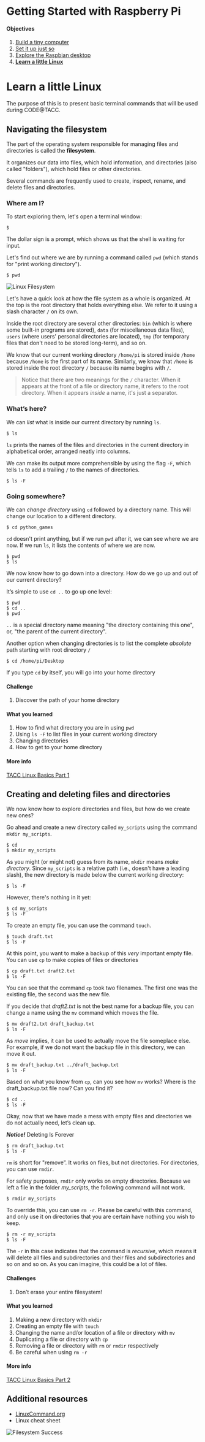 Getting Started with Raspberry Pi
=================================

#### Objectives
1. [Build a tiny computer](01-build.md)
2. [Set it up just so](02-configuring.md)
3. [Explore the Raspbian desktop](03-raspbian-desktop.md)
4. **[Learn a little Linux](04-linux-101.md)**

# Learn a little Linux

The purpose of this is to present basic terminal commands that will be used during CODE@TACC.

## Navigating the filesystem

The part of the operating system responsible for managing files 
and directories is called the **filesystem**.

It organizes our data into files, which hold information, and directories 
(also called "folders"), which hold files or other directories.

Several commands are frequently used to create, inspect, rename, 
and delete files and directories.

### Where am I?

To start exploring them, let's open a terminal window:

```
$ 
```

The dollar sign is a prompt, which shows us that the shell is waiting for input.

Let's find out where we are by running a command called `pwd`
(which stands for "print working directory").

```
$ pwd
```

![Linux Filesystem](images/linux_filesystem.png)

Let's have a quick look at how the file system as a whole is organized.
At the top is the root directory that holds everything else.
We refer to it using a slash character `/` on its own.

Inside the root directory are several other directories:
`bin` (which is where some built-in programs are stored),
`data` (for miscellaneous data files),
`users` (where users' personal directories are located),
`tmp` (for temporary files that don't need to be stored long-term),
and so on.

We know that our current working directory `/home/pi` is stored inside `/home`
because `/home` is the first part of its name.
Similarly, we know that `/home` is stored inside the root directory `/`
because its name begins with `/`.

> Notice that there are two meanings for the `/` character.
> When it appears at the front of a file or directory name,
> it refers to the root directory. When it appears *inside* a name,
> it's just a separator.

### What’s here?

We can *list* what is inside our current directory by running `ls`.

```
$ ls
```

`ls` prints the names of the files and directories in the current directory in alphabetical order,
arranged neatly into columns.

We can make its output more comprehensible by using the flag `-F`,
which tells `ls` to add a trailing `/` to the names of directories.

```
$ ls -F
```

### Going somewhere?

We can *change directory* using `cd` followed by a directory name.  This will change our location to a different directory.

```
$ cd python_games
```

`cd` doesn't print anything, but if we run `pwd` after it, we can see where we are now.
If we run `ls`, it lists the contents of where we are now.

```
$ pwd
$ ls
```

We now know how to go down into a directory.
How do we go up and out of our current directory?

It’s simple to use `cd ..` to go up one level:

```
$ pwd
$ cd ..
$ pwd
```

`..` is a special directory name meaning
"the directory containing this one", or, "the parent of the current directory".

Another option when changing directories is to list the complete *absolute* path starting with root directory `/`

```
$ cd /home/pi/Desktop
```

If you type `cd` by itself, you will go into your home directory
#### Challenge

1. Discover the path of your home directory

#### What you learned

1. How to find what directory you are in using `pwd`
2. Using `ls -F` to list files in your current working directory
3. Changing directories 
4. How to get to your home directory

#### More info

[TACC Linux Basics Part 1](https://github.com/johnfonner/TACCLinuxBasics/blob/master/shell/01-filedir.md)


## Creating and deleting files and directories

We now know how to explore directories and files, but how do we create new ones?

Go ahead and create a new directory called `my_scripts` using the command `mkdir my_scripts`.

```
$ cd
$ mkdir my_scripts
```

As you might (or might not) guess from its name, `mkdir` means *make directory*.
Since `my_scripts` is a relative path (i.e., doesn't have a leading slash),
the new directory is made below the current working directory:

```
$ ls -F
```

However, there's nothing in it yet:

```
$ cd my_scripts
$ ls -F
```

To create an empty file, you can use the command `touch`.

```
$ touch draft.txt
$ ls -F
```

At this point, you want to make a backup of this *very* important empty file.  You can use `cp` to make copies of files or directories

```
$ cp draft.txt draft2.txt
$ ls -F
```

You can see that the command `cp` took two filenames.  The first one was the existing file, the second was the new file.

If you decide that *draft2.txt* is not the best name for a backup file, you can change a name using the `mv` command which moves the file.

```
$ mv draft2.txt draft_backup.txt
$ ls -F
```

As *move* implies, it can be used to actually move the file someplace else.  For example, if we do not want the backup file in this directory, we can move it out.

```
$ mv draft_backup.txt ../draft_backup.txt
$ ls -F
```

Based on what you know from `cp`, can you see how `mv` works? Where is the draft_backup.txt file now?  Can you find it?

```
$ cd ..
$ ls -F
```

Okay, now that we have made a mess with empty files and directories we do not actually need, let’s clean up.

***Notice!*** Deleting Is Forever

```
$ rm draft_backup.txt
$ ls -F
```

`rm` is short for "remove”. It works on files, but not directories.  For directories, you can use `rmdir`.

For safety purposes, `rmdir` only works on empty directories.  Because we left a file in the folder *my_scripts*, the following command will not work.

```
$ rmdir my_scripts
```

To override this, you can use `rm -r`.  Please be careful with this command, and only use it on directories that you are certain have nothing you wish to keep.

```
$ rm -r my_scripts
$ ls -F
```

The `-r` in this case indicates that the command is *recursive*, which means it will delete all files and subdirectories and their files and subdirectories and so on and so on.  As you can imagine, this could be a lot of files.

#### Challenges

1. Don’t erase your entire filesystem!

#### What you learned

1. Making a new directory with `mkdir`
2. Creating an empty file with `touch`
3. Changing the name and/or location of a file or directory with `mv`
4. Duplicating a file or directory with `cp`
5. Removing a file or directory with `rm` or `rmdir` respectively
6. Be careful when using `rm -r`

#### More info

[TACC Linux Basics Part 2](https://github.com/johnfonner/TACCLinuxBasics/blob/master/shell/02-create.md)

## Additional resources
* [LinuxCommand.org](http://linuxcommand.org/)
* Linux cheat sheet

![Filesystem Success](images/filesystem_meme.png)
